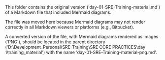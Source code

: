 This folder contains the original version ('day-01-SRE-Training-material.md') of a Markdown file that included Mermaid diagrams.

The file was moved here because Mermaid diagrams may not render correctly in all Markdown viewers or platforms (e.g., Bitbucket).

A converted version of the file, with Mermaid diagrams rendered as images ('PNG'), should be located in the parent directory ('D:\Development_Personal\SRE-Training\SRE CORE PRACTICES\day 1\training_material') with the name 'day-01-SRE-Training-material-png.md'.